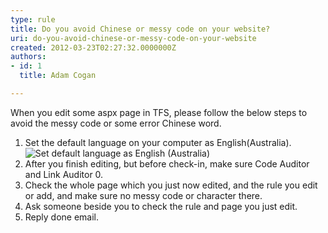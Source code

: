 ```yaml
---
type: rule
title: Do you avoid Chinese or messy code on your website?
uri: do-you-avoid-chinese-or-messy-code-on-your-website
created: 2012-03-23T02:27:32.0000000Z
authors:
- id: 1
  title: Adam Cogan

---
```


 When you edit some aspx page in TFS, please follow the below steps to avoid the messy code or some error Chinese word. 
1. Set the default language on your computer as English(Australia).
![Set default language as English (Australia)](/Communication/RulesToBetterOutsourcing/PublishingImages/SetDefaultLanguage.jpg)
2. After you finish editing, but before check-in, make sure Code Auditor and Link Auditor 0.
3. Check the whole page which you just now edited, and the rule you edit or add, and make sure no messy code or character there.
4. Ask someone beside you to check the rule and page you just edit.
5. Reply done email.


